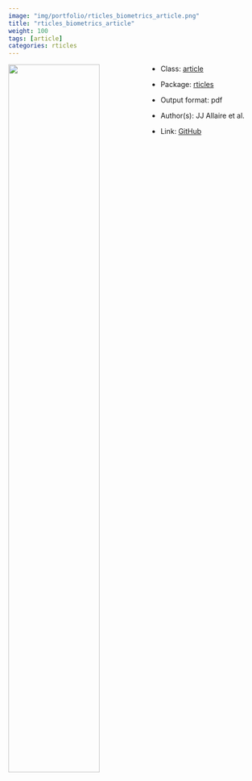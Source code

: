 ```yaml
---
image: "img/portfolio/rticles_biometrics_article.png"
title: "rticles_biometrics_article"
weight: 100
tags: [article]
categories: rticles
---
```




<!--more-->

<p><a href="../../img/portfolio/rticles_biometrics_article.png"><img class = "jf-image-shadow" src="../../img/portfolio/rticles_biometrics_article.png" style="display: block; margin: auto;" width="60%"  align="left"></a></p>

- Class: [article](../../tags/article)
- Package: [rticles](rticles)
- Output format: pdf

- Author(s): JJ Allaire et al.
- Link: [GitHub](https://github.com/rstudio/rticles)


